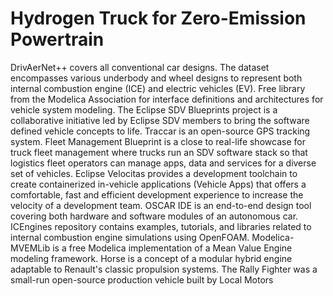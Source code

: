 # Hydrogen Truck for Zero-Emission Powertrain

DrivAerNet++ covers all conventional car designs. The dataset encompasses various underbody and wheel designs to represent both internal combustion engine (ICE) and electric vehicles (EV). Free library from the Modelica Association for interface definitions and architectures for vehicle system modeling. The Eclipse SDV Blueprints project is a collaborative initiative led by Eclipse SDV members to bring the software defined vehicle concepts to life. Traccar is an open-source GPS tracking system. Fleet Management Blueprint is a close to real-life showcase for truck fleet management where trucks run an SDV software stack so that logistics fleet operators can manage apps, data and services for a diverse set of vehicles. Eclipse Velocitas provides a development toolchain to create containerized in-vehicle applications (Vehicle Apps) that offers a comfortable, fast and efficient development experience to increase the velocity of a development team. OSCAR IDE is an end-to-end design tool covering both hardware and software modules of an autonomous car. ICEngines repository contains examples, tutorials, and libraries related to internal combustion engine simulations using OpenFOAM. Modelica-MVEMLib is a free Modelica implementation of a Mean Value Engine modeling framework. Horse is a concept of a modular hybrid engine adaptable to Renault's classic propulsion systems. The Rally Fighter was a small-run open-source production vehicle built by Local Motors